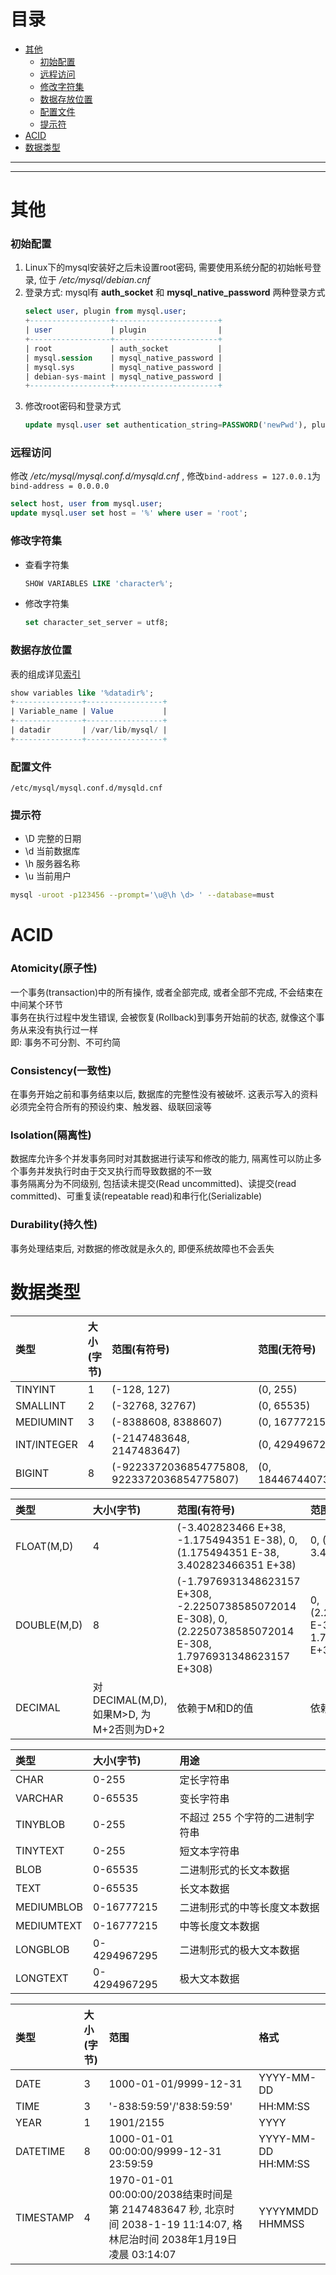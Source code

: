 # 目录
- [其他](#其他)
    - [初始配置](#初始配置)
    - [远程访问](#远程访问)
    - [修改字符集](#修改字符集)
    - [数据存放位置](#数据存放位置)
    - [配置文件](#配置文件)
    - [提示符](#提示符)
- [ACID](#acid)
- [数据类型](#数据类型)



***********************************************************************************************************
***********************************************************************************************************



# 其他
### 初始配置
1. Linux下的mysql安装好之后未设置root密码, 需要使用系统分配的初始帐号登录, 位于 */etc/mysql/debian.cnf*
2. 登录方式: mysql有 **auth_socket** 和 **mysql_native_password** 两种登录方式
    ```sql
    select user, plugin from mysql.user;
    +------------------+-----------------------+
    | user             | plugin                |
    +------------------+-----------------------+
    | root             | auth_socket           |
    | mysql.session    | mysql_native_password |
    | mysql.sys        | mysql_native_password |
    | debian-sys-maint | mysql_native_password |
    +------------------+-----------------------+
    ```
3. 修改root密码和登录方式
    ```sql
    update mysql.user set authentication_string=PASSWORD('newPwd'), plugin='mysql_native_password' where user='root';
    ```

### 远程访问
修改 */etc/mysql/mysql.conf.d/mysqld.cnf* , 修改`bind-address = 127.0.0.1`为`bind-address = 0.0.0.0`
```sql
select host, user from mysql.user;
update mysql.user set host = '%' where user = 'root';
```

### 修改字符集
* 查看字符集
    ```sql
    SHOW VARIABLES LIKE 'character%';
    ```
* 修改字符集
    ```sql
    set character_set_server = utf8;
    ```

### 数据存放位置
表的组成详见[索引](index.md/#相关文件)  

```sql
show variables like '%datadir%';
+---------------+-----------------+
| Variable_name | Value           |
+---------------+-----------------+
| datadir       | /var/lib/mysql/ |
+---------------+-----------------+
```

### 配置文件
`/etc/mysql/mysql.conf.d/mysqld.cnf`  

### 提示符
* \D 完整的日期
* \d 当前数据库
* \h 服务器名称
* \u 当前用户
```sh
mysql -uroot -p123456 --prompt='\u@\h \d> ' --database=must
```

# ACID
### Atomicity(原子性)
一个事务(transaction)中的所有操作, 或者全部完成, 或者全部不完成, 不会结束在中间某个环节  
事务在执行过程中发生错误, 会被恢复(Rollback)到事务开始前的状态, 就像这个事务从来没有执行过一样  
即: 事务不可分割、不可约简

### Consistency(一致性)
在事务开始之前和事务结束以后, 数据库的完整性没有被破坏. 这表示写入的资料必须完全符合所有的预设约束、触发器、级联回滚等

### Isolation(隔离性)
数据库允许多个并发事务同时对其数据进行读写和修改的能力, 隔离性可以防止多个事务并发执行时由于交叉执行而导致数据的不一致  
事务隔离分为不同级别, 包括读未提交(Read uncommitted)、读提交(read committed)、可重复读(repeatable read)和串行化(Serializable)

### Durability(持久性)
事务处理结束后, 对数据的修改就是永久的, 即便系统故障也不会丢失

# 数据类型

类型 | 大小(字节) | 范围(有符号) | 范围(无符号)
:-- | :-- | :-- | :--
TINYINT | 1 | (-128, 127) | (0, 255)
SMALLINT | 2 | (-32768, 32767) | (0, 65535)
MEDIUMINT | 3 | (-8388608, 8388607) | (0, 16777215)
INT/INTEGER | 4 | (-2147483648, 2147483647) | (0, 4294967295)
BIGINT | 8 | (-9223372036854775808, 9223372036854775807) | (0, 18446744073709551615)

类型 | 大小(字节) | 范围(有符号) | 范围(无符号)
:-- | :-- | :-- | :--
FLOAT(M,D) | 4 | (-3.402823466 E+38, -1.175494351 E-38), 0, (1.175494351 E-38, 3.402823466351 E+38) | 0, (1.175494351 E-38, 3.402823466 E+38)
DOUBLE(M,D) | 8 | (-1.7976931348623157 E+308, -2.2250738585072014 E-308), 0, (2.2250738585072014 E-308, 1.7976931348623157 E+308) | 0, (2.2250738585072014 E-308, 1.7976931348623157 E+308)
DECIMAL | 对DECIMAL(M,D), 如果M>D, 为M+2否则为D+2 | 依赖于M和D的值 | 依赖于M和D的值

类型 | 大小(字节) | 用途
:-- | :-- | :-- 
CHAR | 0-255 | 定长字符串
VARCHAR | 0-65535 | 变长字符串
TINYBLOB | 0-255 | 不超过 255 个字符的二进制字符串
TINYTEXT | 0-255 | 短文本字符串
BLOB | 0-65535 | 二进制形式的长文本数据
TEXT | 0-65535 | 长文本数据
MEDIUMBLOB | 0-16777215 | 二进制形式的中等长度文本数据
MEDIUMTEXT | 0-16777215 | 中等长度文本数据
LONGBLOB | 0-4294967295 | 二进制形式的极大文本数据
LONGTEXT | 0-4294967295 | 极大文本数据

类型 | 大小(字节) | 范围 | 格式
:-- | :-- | :-- | :--
DATE | 3 | 1000-01-01/9999-12-31 | YYYY-MM-DD
TIME | 3 | '-838:59:59'/'838:59:59' | HH:MM:SS
YEAR | 1 | 1901/2155 | YYYY
DATETIME | 8 | 1000-01-01 00:00:00/9999-12-31 23:59:59 | YYYY-MM-DD HH:MM:SS
TIMESTAMP | 4 | 1970-01-01 00:00:00/2038结束时间是第 2147483647 秒, 北京时间 2038-1-19 11:14:07, 格林尼治时间 2038年1月19日 凌晨 03:14:07 | YYYYMMDD HHMMSS
